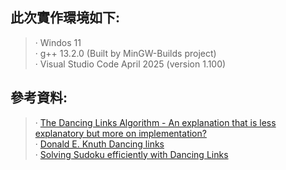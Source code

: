 此次實作環境如下:
---
>· Windos 11  
  · g++ 13.2.0 (Built by MinGW-Builds project)  
  · Visual Studio Code April 2025 (version 1.100)  
  
參考資料:
---
>· [The Dancing Links Algorithm - An explanation that is less explanatory but more on implementation?](https://stackoverflow.com/questions/1518335/the-dancing-links-algorithm-an-explanation-that-is-less-explanatory-but-more-o)  
  · [Donald E. Knuth Dancing links](https://arxiv.org/abs/cs/0011047)  
  · [Solving Sudoku efficiently with Dancing Links](https://www.kth.se/social/files/58861771f276547fe1dbf8d1/HLaestanderMHarrysson_dkand14.pdf)
